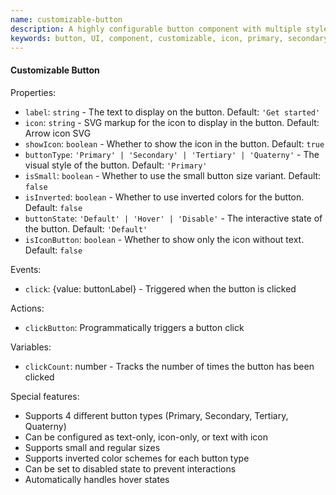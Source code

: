 ```yaml
---
name: customizable-button
description: A highly configurable button component with multiple style variants, states, and icon support
keywords: button, UI, component, customizable, icon, primary, secondary, tertiary, quaterny
---
```


#### Customizable Button

Properties:
- `label`: `string` - The text to display on the button. Default: `'Get started'`
- `icon`: `string` - SVG markup for the icon to display in the button. Default: Arrow icon SVG
- `showIcon`: `boolean` - Whether to show the icon in the button. Default: `true`
- `buttonType`: `'Primary' | 'Secondary' | 'Tertiary' | 'Quaterny'` - The visual style of the button. Default: `'Primary'`
- `isSmall`: `boolean` - Whether to use the small button size variant. Default: `false`
- `isInverted`: `boolean` - Whether to use inverted colors for the button. Default: `false`
- `buttonState`: `'Default' | 'Hover' | 'Disable'` - The interactive state of the button. Default: `'Default'`
- `isIconButton`: `boolean` - Whether to show only the icon without text. Default: `false`

Events:
- `click`: {value: buttonLabel} - Triggered when the button is clicked

Actions:
- `clickButton`: Programmatically triggers a button click

Variables:
- `clickCount`: number - Tracks the number of times the button has been clicked

Special features:
- Supports 4 different button types (Primary, Secondary, Tertiary, Quaterny)
- Can be configured as text-only, icon-only, or text with icon
- Supports small and regular sizes
- Supports inverted color schemes for each button type
- Can be set to disabled state to prevent interactions
- Automatically handles hover states